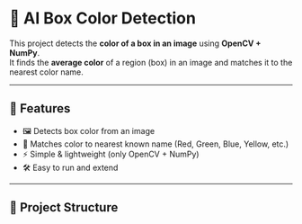 # 🎨 AI Box Color Detection

This project detects the **color of a box in an image** using **OpenCV + NumPy**.  
It finds the **average color** of a region (box) in an image and matches it to the nearest color name.  

---

## 📌 Features
- 🖼 Detects box color from an image  
- 🎯 Matches color to nearest known name (Red, Green, Blue, Yellow, etc.)  
- ⚡ Simple & lightweight (only OpenCV + NumPy)  
- 🛠 Easy to run and extend  

---

## 📂 Project Structure
